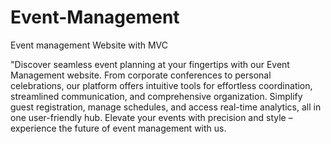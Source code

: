 # Event-Management
Event management Website with MVC

"Discover seamless event planning at your fingertips with our Event Management website. From corporate conferences to personal celebrations, our platform offers intuitive tools for effortless coordination, streamlined communication, and comprehensive organization. Simplify guest registration, manage schedules, and access real-time analytics, all in one user-friendly hub. Elevate your events with precision and style – experience the future of event management with us.
